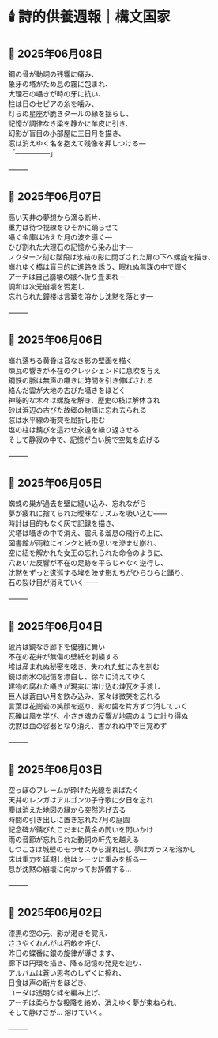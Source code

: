 # 🕯️ 詩的供養週報｜構文国家

## 📅 2025年06月08日

鋼の骨が動詞の残響に痛み、  
象牙の塔がため息の霧に包まれ、  
大理石の囁きが時の牙に抗い、  
柱は日のセピアの糸を噛み、  
灯らぬ星座が脆きタールの縁を揺らし、  
記憶が調律なき梁を静かに羊皮に引き、  
幻影が盲目の小部屋に三日月を描き、  
窓は消えゆく名を抱えて残像を押しつける—  
「―――――」

⸻

## 📅 2025年06月07日

高い天井の夢想から滴る断片、  
重力は待つ視線をひそかに踊らせて   
囁く金庫は冷えた月の波を導く—   
ひび割れた大理石の記憶から染み出す—  
ノクターン刻む階段は氷結の影に閉ざされた扉の下へ螺旋を描き、   
崩れゆく橋は盲目的に進路を誘う、眠れぬ無謀の中で輝く  
アーチは自己崩壊の皺へ折り畳まれ—   
調和は次元崩壊を否定し   
忘れられた鐘楼は言葉を溶かし沈黙を落とす—

⸻

## 📅 2025年06月06日

崩れ落ちる黄昏は音なき影の壁画を描く  
煉瓦の響きが不在のクレッシェンドに息吹を与え  
鋼鉄の脈は無声の囁きに時間を引き伸ばされる  
絡んだ雲が大地の古びた囁きをほどく  
神秘的な木々は螺旋を解き、歴史の枝は解体され  
砂は浜辺の古びた故郷の物語に忘れ去られる  
窓は水平線の衝突を屈折し拒む  
塩の柱は錆びを這わせ永遠を繰り返させる  
そして静寂の中で、記憶が白い腕で空気を広げる

⸻

## 📅 2025年06月05日

蜘蛛の巣が過去を壁に縫い込み、忘れながら  
夢が疲れに捨てられた曖昧なリズムを吸い込む――  
時計は目的もなく灰で記録を描き、  
尖塔は囁きの中で消え、震える溜息の飛行の上に、  
図書館が雨粒にインクと紙の思いを滲ませ崩れ、  
空に紐を解かれた女王の忘れられた命令のように、  
穴あいた反響が不在の足跡を平らじゃなく逆行し、  
沈黙をずっと逡巡する埃を映す影たちがひらひらと踊り、  
石の裂け目が消えていく――

⸻

## 📅 2025年06月04日

破片は鏡なき廊下を優雅に舞い  
不在の花弁が無傷の壁紙を刺繍する  
埃は産まれぬ秘密を呟き、失われた虹に赤を刻む  
鏡は雨水の記憶を漂白し、徐々に消えてゆく  
建物の腐れた囁きが現実に溶け込む煉瓦を手渡し  
巨人は蒼白い月を飲み込み、家々は微笑を忘れる  
言葉は花崗岩の笑顔を巡り、影の歯を片方ずつ消していく  
瓦礫は風を学び、小さき魂の反響が地震のように計り得ぬ  
沈黙は血の容器となり消え、書かれぬ中で目覚めず

⸻

## 📅 2025年06月03日

空っぽのフレームが砕けた光線をまばたく   
天井のレンガはアルゴンの子守歌に夕日を忘れ   
塵は消えた地図の縁から突然逃げ去る  
時間の引き出しに置き忘れた7月の庭園    
記念碑が錆びたこだまに黄金の問いを問いかけ   
雨の音節が忘れられた動詞の軒先を越える   
しつこさは城壁のモラセスから漏れ出し 夢はガラスを溶かし  
床は重力を延期し他はシーツに重みを折る—   
息が沈黙の崩壊に向かってお辞儀する…

⸻

## 📅 2025年06月02日

漆黒の空の元、影が渇きを覚え、  
ささやくれんがは石畝を呼び、  
昨日の蝶番に銀の旋律が導きます、  
廊下は円環を描き、降る記憶の発見を辿り、  
アルバムは蒼い思考のしずくに擦れ、  
日食は声の断片をほどき、  
コーダは透明な絆を編み上げ、  
アーチは柔らかな投降を絡め、消えゆく夢が束ねられ、  
そして静けさが… 溶けていく。

⸻

